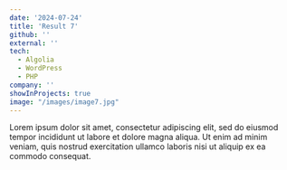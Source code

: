 ```yaml
---
date: '2024-07-24'
title: 'Result 7'
github: ''
external: ''
tech:
  - Algolia
  - WordPress
  - PHP
company: ''
showInProjects: true
image: "/images/image7.jpg"
---
```


Lorem ipsum dolor sit amet, consectetur adipiscing elit, sed do eiusmod tempor incididunt ut labore et dolore magna aliqua. Ut enim ad minim veniam, quis nostrud exercitation ullamco laboris nisi ut aliquip ex ea commodo consequat.

